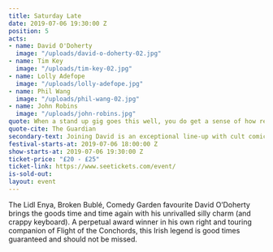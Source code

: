 ```yaml
---
title: Saturday Late
date: 2019-07-06 19:30:00 Z
position: 5
acts:
- name: David O'Doherty
  image: "/uploads/david-o-doherty-02.jpg"
- name: Tim Key
  image: "/uploads/tim-key-02.jpg"
- name: Lolly Adefope
  image: "/uploads/lolly-adefope.jpg"
- name: Phil Wang
  image: "/uploads/phil-wang-02.jpg"
- name: John Robins
  image: "/uploads/john-robins.jpg"
quote: When a stand up gig goes this well, you do get a sense of how religions are started
quote-cite: The Guardian
secondary-text: Joining David is an exceptional line-up with cult comic/poet and Alan Partridge star Tim Key, master charcter comic Lolly Adefope, Taskmaster’s Phil Wang and podcast hero and all-round ‘hammer-legend’ John Robins as host.
festival-starts-at: 2019-07-06 18:00:00 Z
show-starts-at: 2019-07-06 19:30:00 Z
ticket-price: "£20 - £25"
ticket-link: https://www.seetickets.com/event/
is-sold-out: 
layout: event
---
```


The Lidl Enya, Broken Bublé, Comedy Garden favourite David O’Doherty brings the goods time and time again with his unrivalled silly charm (and crappy keyboard). A perpetual award winner in his own right and touring companion of Flight of the Conchords, this Irish legend is good times guaranteed and should not be missed.